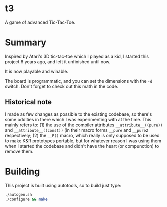 # t3
A game of advanced Tic-Tac-Toe.

# Summary
Inspired by Atari's 3D tic-tac-toe which I played as a kid,
I started this project 6 years ago, and left it unfinished until now.

It is now playable and winable.

The board is programmatic, and you can set the dimensions with the `-d` switch.
Don't forget to check out this math in the code.

## Historical note
I made as few changes as possible to the existing codebase, so there's some oddities in there which I was experimenting with at the time.
This mainly refers to: (1) the use of the compiler attributes `__attribute__((pure))` and `__attribute__((const))` (in their macro forms `__pure` and `__pure2` respectively;
(2) the `__P()` macro, which really is only supposed to be used to make K&R prototypes portable, but for whatever reason I was using them when I started the codebase and didn't have the heart (or compunction) to remove them.

# Building
This project is built using autotools, so to build just type:
```bash
./autogen.sh
./configure && make
```
